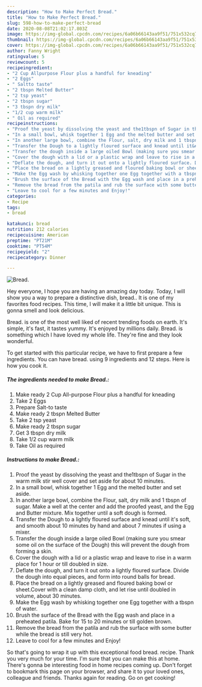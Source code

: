 ```yaml
---
description: "How to Make Perfect Bread."
title: "How to Make Perfect Bread."
slug: 598-how-to-make-perfect-bread
date: 2020-08-08T21:02:17.803Z
image: https://img-global.cpcdn.com/recipes/6a06b66143aa9f51/751x532cq70/bread-recipe-main-photo.jpg
thumbnail: https://img-global.cpcdn.com/recipes/6a06b66143aa9f51/751x532cq70/bread-recipe-main-photo.jpg
cover: https://img-global.cpcdn.com/recipes/6a06b66143aa9f51/751x532cq70/bread-recipe-main-photo.jpg
author: Fanny Wright
ratingvalue: 5
reviewcount: 5
recipeingredient:
- "2 Cup Allpurpose Flour plus a handful for kneading"
- "2 Eggs"
- " Saltto taste"
- "2 tbspn Melted Butter"
- "2 tsp yeast"
- "2 tbspn sugar"
- "3 tbspn dry milk"
- "1/2 cup warm milk"
- " Oil as required"
recipeinstructions:
- "Proof the yeast by dissolving the yeast and the1tbspn of Sugar in the warm milk stir well cover and set aside for about 10 minutes."
- "In a small bowl, whisk together 1 Egg and the melted butter and set aside."
- "In another large bowl, combine the Flour, salt, dry milk and 1 tbspn of sugar. Make a well at the center and add the proofed yeast, and the Egg and Butter mixture. Mix together until a soft dough is formed."
- "Transfer the Dough to a lightly floured surface and knead until it&#39;s soft, and smooth about 10 minutes by hand and about 7 minutes if using a mixer."
- "Transfer the dough inside a large oiled Bowl (making sure you smear some oil on the surface of the Dough) this will prevent the dough from forming a skin."
- "Cover the dough with a lid or a plastic wrap and leave to rise in a warm place for 1 hour or till doubled in size."
- "Deflate the dough, and turn it out onto a lightly floured surface. Divide the dough into equal pieces, and form into round balls for bread."
- "Place the bread on a lightly greased and floured baking bowl or sheet.Cover with a clean damp cloth, and let rise until doubled in volume, about 30 minutes."
- "Make the Egg wash by whisking together one Egg together with a tbspn of water."
- "Brush the surface of the Bread with the Egg wash and place in a preheated patila. Bake for 15 to 20 minutes or till golden brown."
- "Remove the bread from the patila and rub the surface with some butter while the bread is still very hot."
- "Leave to cool for a few minutes and Enjoy!"
categories:
- Recipe
tags:
- bread

katakunci: bread 
nutrition: 212 calories
recipecuisine: American
preptime: "PT21M"
cooktime: "PT54M"
recipeyield: "2"
recipecategory: Dinner

---
```



![Bread.](https://img-global.cpcdn.com/recipes/6a06b66143aa9f51/751x532cq70/bread-recipe-main-photo.jpg)

Hey everyone, I hope you are having an amazing day today. Today, I will show you a way to prepare a distinctive dish, bread.. It is one of my favorites food recipes. This time, I will make it a little bit unique. This is gonna smell and look delicious.

Bread. is one of the most well liked of recent trending foods on earth. It's simple, it's fast, it tastes yummy. It's enjoyed by millions daily. Bread. is something which I have loved my whole life. They're fine and they look wonderful.




To get started with this particular recipe, we have to first prepare a few ingredients. You can have bread. using 9 ingredients and 12 steps. Here is how you cook it.

<!--inarticleads1-->

##### The ingredients needed to make Bread.:

1. Make ready 2 Cup All-purpose Flour plus a handful for kneading
1. Take 2 Eggs
1. Prepare  Salt-to taste
1. Make ready 2 tbspn Melted Butter
1. Take 2 tsp yeast
1. Make ready 2 tbspn sugar
1. Get 3 tbspn dry milk
1. Take 1/2 cup warm milk
1. Take  Oil as required




<!--inarticleads2-->

##### Instructions to make Bread.:

1. Proof the yeast by dissolving the yeast and the1tbspn of Sugar in the warm milk stir well cover and set aside for about 10 minutes.
1. In a small bowl, whisk together 1 Egg and the melted butter and set aside.
1. In another large bowl, combine the Flour, salt, dry milk and 1 tbspn of sugar. Make a well at the center and add the proofed yeast, and the Egg and Butter mixture. Mix together until a soft dough is formed.
1. Transfer the Dough to a lightly floured surface and knead until it&#39;s soft, and smooth about 10 minutes by hand and about 7 minutes if using a mixer.
1. Transfer the dough inside a large oiled Bowl (making sure you smear some oil on the surface of the Dough) this will prevent the dough from forming a skin.
1. Cover the dough with a lid or a plastic wrap and leave to rise in a warm place for 1 hour or till doubled in size.
1. Deflate the dough, and turn it out onto a lightly floured surface. Divide the dough into equal pieces, and form into round balls for bread.
1. Place the bread on a lightly greased and floured baking bowl or sheet.Cover with a clean damp cloth, and let rise until doubled in volume, about 30 minutes.
1. Make the Egg wash by whisking together one Egg together with a tbspn of water.
1. Brush the surface of the Bread with the Egg wash and place in a preheated patila. Bake for 15 to 20 minutes or till golden brown.
1. Remove the bread from the patila and rub the surface with some butter while the bread is still very hot.
1. Leave to cool for a few minutes and Enjoy!




So that's going to wrap it up with this exceptional food bread. recipe. Thank you very much for your time. I'm sure that you can make this at home. There's gonna be interesting food in home recipes coming up. Don't forget to bookmark this page on your browser, and share it to your loved ones, colleague and friends. Thanks again for reading. Go on get cooking!
